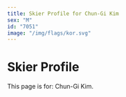```yaml
---
title: Skier Profile for Chun-Gi Kim
sex: "M"
id: "7051"
image: "/img/flags/kor.svg" 
---
```


# Skier Profile

This page is for: Chun-Gi Kim.
    